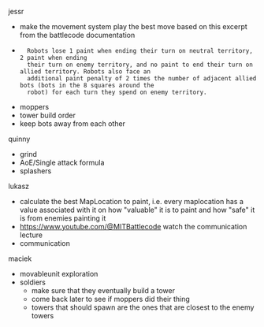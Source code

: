 jessr
- make the movement system play the best move based on this excerpt from the battlecode documentation
- ```text
    Robots lose 1 paint when ending their turn on neutral territory, 2 paint when ending
    their turn on enemy territory, and no paint to end their turn on allied territory. Robots also face an
    additional paint penalty of 2 times the number of adjacent allied bots (bots in the 8 squares around the
    robot) for each turn they spend on enemy territory.
    ```
- moppers
- tower build order
- keep bots away from each other

quinny
- grind
- AoE/Single attack formula
- splashers

lukasz 
- calculate the best MapLocation to paint, i.e. every maplocation has a value associated with it on how "valuable" it is to paint and how "safe" it is from enemies painting it
- https://www.youtube.com/@MITBattlecode watch the communication lecture
- communication

maciek
- movableunit exploration
- soldiers
  - make sure that they eventually build a tower
  - come back later to see if moppers did their thing
  - towers that should spawn are the ones that are closest to the enemy towers